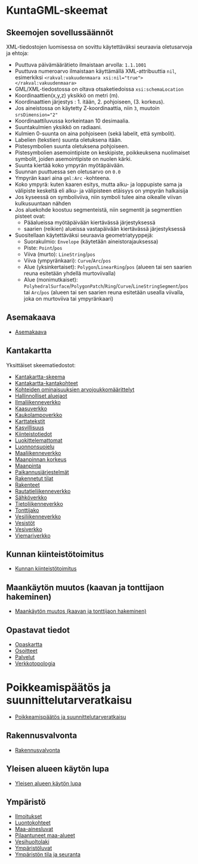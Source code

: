 # KuntaGML-skeemat

## Skeemojen sovellussäännöt

XML-tiedostojen luomisessa on sovittu käytettäväksi seuraavia oletusarvoja ja ehtoja:

- Puuttuva päivämäärätieto ilmaistaan arvolla: `1.1.1001`
- Puuttuva numeroarvo ilmaistaan käyttämällä XML-attribuuttia `nil`, esimerkiksi `<rakval:vakuudenmaara xsi:nil="true"></rakval:vakuudenmaara>`
- GML/XML-tiedostossa on oltava otsaketiedoissa `xsi:schemaLocation`
- Koordinaattien(x,y,z) yksikkö on metri (m).
- Koordinaattien järjestys : 1. itään, 2. pohjoiseen, (3. korkeus).
- Jos aineistossa on käytetty Z-koordinaattia, niin `3`, muutoin `srsDimension="2"`
- Koordinaattiluvussa korkeintaan 10 desimaalia.
- Suuntakulmien yksikkö on radiaani.
- Kulmien 0-suunta on aina pohjoiseen (sekä labelit, että symbolit).
- Labelien (tekstien) suunta oletuksena itään.
- Pistesymbolien suunta oletuksena pohjoiseen.
- Pistesymbolien asemointipiste on keskipiste, poikkeuksena nuolimaiset symbolit, joiden asemointipiste on nuolen kärki.
- Suunta kiertää koko ympyrän myötäpäivään.
- Suunnan puuttuessa sen oletusarvo on `0.0`
- Ympyrän kaari aina `gml:Arc` -kohteena.
- Koko ympyrä: kuten kaaren esitys, mutta alku- ja loppupiste sama ja välipiste keskeltä eli alku- ja välipisteen etäisyys on ympyrän halkaisija
- Jos kyseessä on symboliviiva, niin symboli tulee aina oikealle viivan kulkusuuntaan nähden
- Jos aluekohde koostuu segmenteistä, niin segmentit ja segmenttien pisteet ovat:
  - Pääalueissa myötäpäivään kiertävässä järjestyksessä
  - saarien (reikien) alueissa vastapäivään kiertävässä järjestyksessä
- Suositellaan käytettäväksi seuraavia geometriatyyppejä:
  - Suorakulmio: `Envelope` (käytetään aineistorajauksessa)
  - Piste: `Point`/`pos`
  - Viiva (murto): `LineString`/`pos`
  - Viiva (ympyränkaari): `Curve`/`Arc`/`pos`
  - Alue (yksinkertaiset): `Polygon`/`LinearRing`/`pos` (alueen tai sen saarien reuna esitetään yhdellä murtoviivalla)
  - Alue (monimutkaiset): `PolyhedralSurface`/`PolygonPatch`/`Ring`/`Curve`/`LineStringSegment`/`pos` tai `Arc`/`pos` (alueen tai sen saarien reuna esitetään usealla viivalla, joka on murtoviiva tai ympyränkaari)

## Asemakaava

- [Asemakaava](gml/asemakaava.xsd)

## Kantakartta

Yksittäiset skeematiedostot:

- [Kantakartta-skeema](gml/kantakartta/kantakartta.xsd)
- [Kantakartta-kantakohteet](gml/kantakartta/kantakartta_perusta.xsd)
- [Kohteiden ominaisuuksien arvojoukkomäärittelyt](gml/kantakartta/arvojoukot.xsd)
- [Hallinnolliset aluejaot](gml/kantakartta/hallinnolliset_aluejaot.xsd)
- [Ilmaliikenneverkko](gml/kantakartta/ilmaliikenneverkko.xsd)
- [Kaasuverkko](gml/kantakartta/kaasuverkko.xsd)
- [Kaukolampoverkko](gml/kantakartta/kaukolampoverkko.xsd)
- [Karttatekstit](gml/kantakartta/karttatekstit.xsd)
- [Kasvillisuus](gml/kantakartta/kasvillisuus.xsd)
- [Kiinteistotiedot](gml/kantakartta/kiinteistotiedot.xsd)
- [Luokittelemattomat](gml/kantakartta/luokittelemattomat.xsd)
- [Luonnonsuojelu](gml/kantakartta/luonnonsuojelu.xsd)
- [Maaliikenneverkko](gml/kantakartta/maaliikenneverkko.xsd)
- [Maanpinnan korkeus](gml/kantakartta/maanpinnan_korkeus.xsd)
- [Maanpinta](gml/kantakartta/maanpinta.xsd)
- [Paikannusjärjestelmät](gml/kantakartta/paikannusjarjestelmat.xsd)
- [Rakennetut tilat](gml/kantakartta/rakennetut_tilat.xsd)
- [Rakenteet](gml/kantakartta/rakenteet.xsd)
- [Rautatieliikenneverkko](gml/kantakartta/rautatieliikenneverkko.xsd)
- [Sähköverkko](gml/kantakartta/sahkoverkko.xsd)
- [Tietoliikenneverkko](gml/kantakartta/tietoliikenneverkko.xsd)
- [Tonttijako](gml/kantakartta/tonttijako.xsd)
- [Vesiliikenneverkko](gml/kantakartta/vesiliikenneverkko.xsd)
- [Vesistöt](gml/kantakartta/vesistot.xsd)
- [Vesiverkko](gml/kantakartta/vesiverkko.xsd)
- [Viemariverkko](gml/kantakartta/viemariverkko.xsd)

## Kunnan kiinteistötoimitus

- [Kunnan kiinteistötoimitus](gml/kiinteistotoimitus.xsd)

## Maankäytön muutos (kaavan ja tonttijaon hakeminen)

- [Maankäytön muutos (kaavan ja tonttijaon hakeminen)](gml/maankaytonmuutos.xsd)

## Opastavat tiedot

- [Opaskartta](gml/opastavattiedot/opaskartta.xsd)
- [Osoitteet](gml/opastavattiedot/osoitteet.xsd)
- [Palvelut](gml/opastavattiedot/palvelut.xsd)
- [Verkkotopologia](gml/opastavattiedot/verkkotopologia.xsd)

# Poikkeamispäätös ja suunnittelutarveratkaisu

- [Poikkeamispäätös ja suunnittelutarveratkaisu](gml/poikkeamispaatos_ja_suunnittelutarveratkaisu.xsd)

## Rakennusvalvonta

- [Rakennusvalvonta](gml/rakennusvalvonta.xsd)

## Yleisen alueen käytön lupa

- [Yleisen alueen käytön lupa](gml/yleisenalueenkaytonlupahakemus.xsd)

## Ympäristö

- [Ilmoitukset](gml/ymparisto/ilmoitukset.xsd)
- [Luontokohteet](gml/ymparisto/luontokohteet.xsd)
- [Maa-ainesluvat](gml/ymparisto/maa_ainesluvat.xsd)
- [Pilaantuneet maa-alueet](gml/ymparisto/pilaantuneet_maa_alueet.xsd)
- [Vesihuoltolaki](gml/ymparisto/vesihuoltolaki.xsd)
- [Ympäristöluvat](gml/ymparisto/ymparistoluvat.xsd)
- [Ympäristön tila ja seuranta](gml/ymparisto/ympariston_tila_ja_seuranta.xsd)
